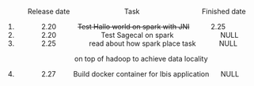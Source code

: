   &nbsp; &nbsp;&nbsp;&nbsp;&nbsp;&nbsp;&nbsp;&nbsp;&nbsp;&nbsp;  Release date &nbsp;&nbsp;&nbsp;&nbsp;&nbsp;&nbsp;&nbsp;&nbsp;&nbsp;&nbsp;&nbsp;&nbsp;&nbsp;&nbsp;&nbsp;&nbsp;&nbsp;&nbsp;&nbsp;&nbsp;&nbsp;&nbsp;&nbsp;&nbsp;&nbsp;&nbsp;&nbsp;Task&nbsp;&nbsp;&nbsp;&nbsp;&nbsp;&nbsp;&nbsp;&nbsp;&nbsp;&nbsp;&nbsp;&nbsp;&nbsp;&nbsp;&nbsp;&nbsp;&nbsp;&nbsp;&nbsp;&nbsp;&nbsp;&nbsp;&nbsp;&nbsp;&nbsp;&nbsp;&nbsp;&nbsp;&nbsp;&nbsp;&nbsp;&nbsp;Finished date

1. &nbsp;&nbsp;&nbsp;&nbsp;&nbsp;&nbsp;&nbsp;&nbsp;&nbsp;&nbsp;&nbsp;&nbsp;
2.20 &nbsp;&nbsp;&nbsp;&nbsp;&nbsp;&nbsp;&nbsp;&nbsp;&nbsp; 
~~Test Hallo world on spark with JNI~~ &nbsp;&nbsp;&nbsp;&nbsp;&nbsp;&nbsp;&nbsp;&nbsp;&nbsp; 
2.25
2. &nbsp;&nbsp;&nbsp;&nbsp;&nbsp;&nbsp;&nbsp;&nbsp;&nbsp;&nbsp;&nbsp;&nbsp;
2.20 &nbsp;&nbsp;&nbsp;&nbsp;&nbsp;&nbsp;&nbsp;&nbsp;&nbsp; &nbsp; &nbsp; &nbsp; &nbsp; &nbsp; &nbsp; 
Test Sagecal on spark  &nbsp;&nbsp;&nbsp;&nbsp;&nbsp;&nbsp;&nbsp;&nbsp;&nbsp;&nbsp;&nbsp;&nbsp;&nbsp;&nbsp; &nbsp; &nbsp; &nbsp; &nbsp; 
NULL
3. &nbsp;&nbsp;&nbsp;&nbsp;&nbsp;&nbsp;&nbsp;&nbsp;&nbsp;&nbsp;&nbsp;&nbsp;
2.25 &nbsp;&nbsp;&nbsp;&nbsp;&nbsp;&nbsp;&nbsp;&nbsp;&nbsp; &nbsp; &nbsp; &nbsp; 
read about how spark place task  &nbsp;&nbsp; &nbsp; &nbsp; &nbsp; &nbsp; 
NULL

&nbsp; &nbsp; &nbsp; &nbsp; &nbsp; &nbsp; &nbsp; &nbsp; &nbsp; &nbsp; &nbsp; &nbsp; &nbsp; &nbsp; &nbsp; &nbsp; &nbsp; &nbsp; on top of hadoop to achieve data locality 

4. &nbsp;&nbsp;&nbsp;&nbsp;&nbsp;&nbsp;&nbsp;&nbsp;&nbsp;&nbsp;&nbsp;&nbsp;
2.27 &nbsp;&nbsp;&nbsp;&nbsp;&nbsp;&nbsp;&nbsp;
Build docker container for Ibis application  &nbsp;&nbsp;&nbsp;&nbsp;
NULL